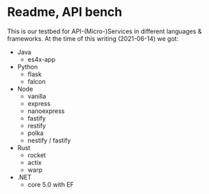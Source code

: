 # Readme, API bench

This is our testbed for API-(Micro-)Services in different languages & frameworks. At the time of this writing (2021-06-14) we got:

- Java
  - es4x-app
- Python
  - flask
  - falcon
- Node
  - vanilla
  - express
  - nanoexpress
  - fastify
  - restify
  - polka
  - nestify / fastify
- Rust
  - rocket
  - actix
  - warp
- .NET
  - core 5.0 with EF

